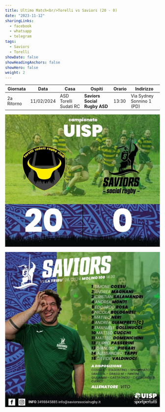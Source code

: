 ```yaml
---
title: Ultimo Match<br/>Torelli vs Saviors (20 - 0)
date: "2023-11-12"
sharingLinks:
  - facebook
  - whatsapp
  - telegram
tags:
  - Saviors
  - Torelli
showDate: false
showHeadingAnchors: false
showHero: false
weight: 2
---
```


| Giornata   | Data       | Casa                  | Ospiti                       | Orario | Indirizzo                 |
| ---------- | ---------- | --------------------- | ---------------------------- | ------ | ------------------------- |
| 2a Ritorno | 11/02/2024 | ASD Torelli Sudati RC | **Saviors Social Rugby ASD** | 13:30  | Via Sydney Sonnino 1 (PD) |

![](./featured.jpg)

![](./team.jpg)
